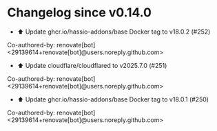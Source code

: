 # Changelog since v0.14.0
- ⬆️ Update ghcr.io/hassio-addons/base Docker tag to v18.0.2 (#252)

Co-authored-by: renovate[bot] <29139614+renovate[bot]@users.noreply.github.com> 
- ⬆️ Update cloudflare/cloudflared to v2025.7.0 (#251)

Co-authored-by: renovate[bot] <29139614+renovate[bot]@users.noreply.github.com> 
- ⬆️ Update ghcr.io/hassio-addons/base Docker tag to v18.0.1 (#250)

Co-authored-by: renovate[bot] <29139614+renovate[bot]@users.noreply.github.com> 
